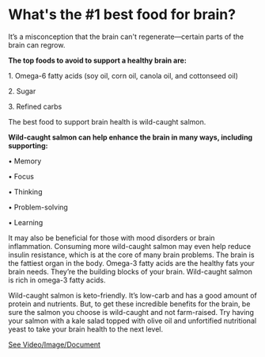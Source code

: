# What's the #1 best food for brain?

It’s a misconception that the brain can't regenerate—certain parts of the brain can regrow.

**The top foods to avoid to support a healthy brain are:**

1\. Omega-6 fatty acids (soy oil, corn oil, canola oil, and cottonseed oil)

2\. Sugar

3\. Refined carbs

The best food to support brain health is wild-caught salmon.

**Wild-caught salmon can help enhance the brain in many ways, including supporting:**

• Memory

• Focus

• Thinking

• Problem-solving

• Learning

It may also be beneficial for those with mood disorders or brain inflammation. Consuming more wild-caught salmon may even help reduce insulin resistance, which is at the core of many brain problems. The brain is the fattiest organ in the body. Omega-3 fatty acids are the healthy fats your brain needs. They’re the building blocks of your brain. Wild-caught salmon is rich in omega-3 fatty acids.

Wild-caught salmon is keto-friendly. It’s low-carb and has a good amount of protein and nutrients. But, to get these incredible benefits for the brain, be sure the salmon you choose is wild-caught and not farm-raised. Try having your salmon with a kale salad topped with olive oil and unfortified nutritional yeast to take your brain health to the next level.

 [See Video/Image/Document](https://hls-player.drberg.com/asset?path=migrated-assets/best-food-for-brain-fixed-aug-16th)